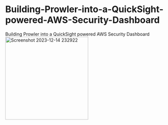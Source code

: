# Building-Prowler-into-a-QuickSight-powered-AWS-Security-Dashboard
Building Prowler into a QuickSight powered AWS Security Dashboard
<img width="262" alt="Screenshot 2023-12-14 232922" src="https://github.com/sankalpsp07/Building-Prowler-into-a-QuickSight-powered-AWS-Security-Dashboard/assets/77071390/2d35d302-e732-4035-9dc3-70b85da1537c">
